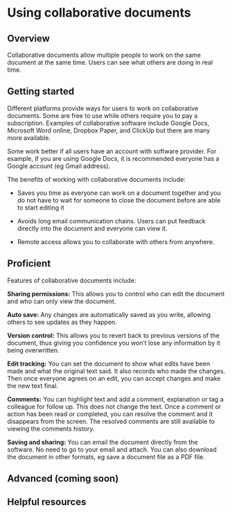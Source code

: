 # Using collaborative documents

## Overview 

Collaborative documents allow multiple people to work on the same document at the same time. Users can see what others are doing in real time. 

## Getting started

Different platforms provide ways for users to work on collaborative documents. Some are free to use while others require you to pay a subscription. Examples of collaborative software include Google Docs, Microsoft Word online, Dropbox Paper, and ClickUp but there are many more available. 

Some work better if all users have an account with software provider. For example, if you are using Google Docs, it is recommended everyone has a Google account (eg Gmail address). 

The benefits of working with collaborative documents include:

- Saves you time as everyone can work on a document together and you do not have to wait for someone to close the document before are able to start editing it

- Avoids long email communication chains. Users can put feedback directly into the document and everyone can view it. 

- Remote access allows you to collaborate with others from anywhere.
    

## Proficient

Features of collaborative documents include:

**Sharing permissions:** This allows you to control who can edit the document and who can only view the document. 

**Auto save:** Any changes are automatically saved as you write, allowing others to see updates as they happen. 

**Version control:** This allows you to revert back to previous versions of the document, thus giving you confidence you won’t lose any information by it being overwritten. 

**Edit tracking:** You can set the document to show what edits have been made and what the original text said. It also records who made the changes. Then once everyone agrees on an edit, you can accept changes and make the new text final.

**Comments:** You can highlight text and add a comment, explanation or tag a colleague for follow up. This does not change the text. Once a comment or action has been read or completed, you can resolve the comment and it disappears from the screen. The resolved comments are still available to viewing the comments history. 

**Saving and sharing:** You can email the document directly from the software. No need to go to your email and attach. You can also download the document in other formats, eg save a document file as a PDF file.


## Advanced (coming soon)


## Helpful resources    
